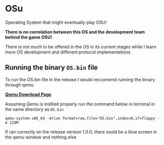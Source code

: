 # OSu

Operating System that might eventually play OSU!

**There is no correlation between this OS and the development team behind the game OSU!**

There is not much to be offered in the OS in its current stages while I learn more OS development and different protocol implementations

## Running the binary `OS.bin` file ##
To run the OS.bin file in the release I would reccomend running the binary through qemu

**[Qemu Download Page](https://www.qemu.org/download/)**

Assuming Qemu is instlled properly run the command below in terminal in the same directory as `OS.bin`


`qemu-system-x86_64 -drive format=raw,file="OS.bin",index=0,if=floppy -m 128M`

If ran correctly on the release version 1.0.0, there sould be a blue screen in the qemu window and nothing else
